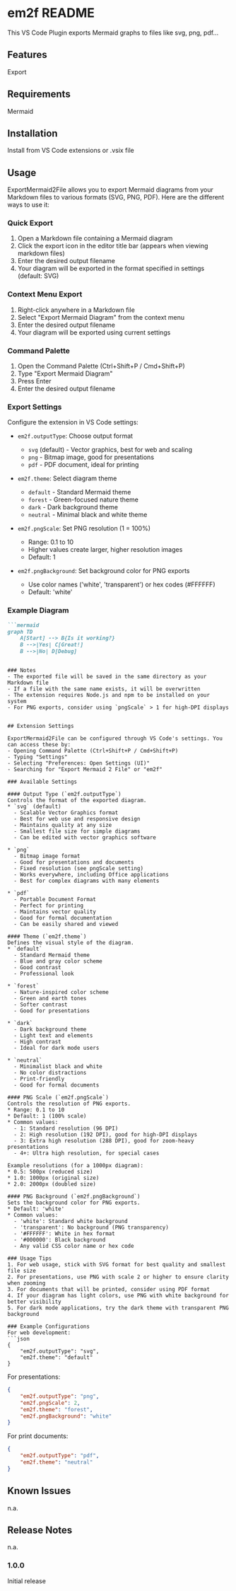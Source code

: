 # em2f README

This VS Code Plugin exports Mermaid graphs to files like svg, png, pdf...

## Features

Export

## Requirements

Mermaid

## Installation

Install from VS Code extensions or .vsix file

## Usage

ExportMermaid2File allows you to export Mermaid diagrams from your Markdown files to various formats (SVG, PNG, PDF). Here are the different ways to use it:

### Quick Export
1. Open a Markdown file containing a Mermaid diagram
2. Click the export icon in the editor title bar (appears when viewing markdown files)
3. Enter the desired output filename
4. Your diagram will be exported in the format specified in settings (default: SVG)

### Context Menu Export
1. Right-click anywhere in a Markdown file
2. Select "Export Mermaid Diagram" from the context menu
3. Enter the desired output filename
4. Your diagram will be exported using current settings

### Command Palette
1. Open the Command Palette (Ctrl+Shift+P / Cmd+Shift+P)
2. Type "Export Mermaid Diagram"
3. Press Enter
4. Enter the desired output filename

### Export Settings
Configure the extension in VS Code settings:

* `em2f.outputType`: Choose output format
  - `svg` (default) - Vector graphics, best for web and scaling
  - `png` - Bitmap image, good for presentations
  - `pdf` - PDF document, ideal for printing

* `em2f.theme`: Select diagram theme
  - `default` - Standard Mermaid theme
  - `forest` - Green-focused nature theme
  - `dark` - Dark background theme
  - `neutral` - Minimal black and white theme

* `em2f.pngScale`: Set PNG resolution (1 = 100%)
  - Range: 0.1 to 10
  - Higher values create larger, higher resolution images
  - Default: 1

* `em2f.pngBackground`: Set background color for PNG exports
  - Use color names ('white', 'transparent') or hex codes (#FFFFFF)
  - Default: 'white'

### Example Diagram
```markdown
```mermaid
graph TD
    A[Start] --> B{Is it working?}
    B -->|Yes| C[Great!]
    B -->|No| D[Debug]
```
```

### Notes
- The exported file will be saved in the same directory as your Markdown file
- If a file with the same name exists, it will be overwritten
- The extension requires Node.js and npm to be installed on your system
- For PNG exports, consider using `pngScale` > 1 for high-DPI displays


## Extension Settings

ExportMermaid2File can be configured through VS Code's settings. You can access these by:
- Opening Command Palette (Ctrl+Shift+P / Cmd+Shift+P)
- Typing "Settings"
- Selecting "Preferences: Open Settings (UI)"
- Searching for "Export Mermaid 2 File" or "em2f"

### Available Settings

#### Output Type (`em2f.outputType`)
Controls the format of the exported diagram.
* `svg` (default)
  - Scalable Vector Graphics format
  - Best for web use and responsive design
  - Maintains quality at any size
  - Smallest file size for simple diagrams
  - Can be edited with vector graphics software

* `png`
  - Bitmap image format
  - Good for presentations and documents
  - Fixed resolution (see pngScale setting)
  - Works everywhere, including Office applications
  - Best for complex diagrams with many elements

* `pdf`
  - Portable Document Format
  - Perfect for printing
  - Maintains vector quality
  - Good for formal documentation
  - Can be easily shared and viewed

#### Theme (`em2f.theme`)
Defines the visual style of the diagram.
* `default`
  - Standard Mermaid theme
  - Blue and gray color scheme
  - Good contrast
  - Professional look

* `forest`
  - Nature-inspired color scheme
  - Green and earth tones
  - Softer contrast
  - Good for presentations

* `dark`
  - Dark background theme
  - Light text and elements
  - High contrast
  - Ideal for dark mode users

* `neutral`
  - Minimalist black and white
  - No color distractions
  - Print-friendly
  - Good for formal documents

#### PNG Scale (`em2f.pngScale`)
Controls the resolution of PNG exports.
* Range: 0.1 to 10
* Default: 1 (100% scale)
* Common values:
  - 1: Standard resolution (96 DPI)
  - 2: High resolution (192 DPI), good for high-DPI displays
  - 3: Extra high resolution (288 DPI), good for zoom-heavy presentations
  - 4+: Ultra high resolution, for special cases

Example resolutions (for a 1000px diagram):
* 0.5: 500px (reduced size)
* 1.0: 1000px (original size)
* 2.0: 2000px (doubled size)

#### PNG Background (`em2f.pngBackground`)
Sets the background color for PNG exports.
* Default: 'white'
* Common values:
  - 'white': Standard white background
  - 'transparent': No background (PNG transparency)
  - '#FFFFFF': White in hex format
  - '#000000': Black background
  - Any valid CSS color name or hex code

### Usage Tips
1. For web usage, stick with SVG format for best quality and smallest file size
2. For presentations, use PNG with scale 2 or higher to ensure clarity when zooming
3. For documents that will be printed, consider using PDF format
4. If your diagram has light colors, use PNG with white background for better visibility
5. For dark mode applications, try the dark theme with transparent PNG background

### Example Configurations
For web development:
```json
{
    "em2f.outputType": "svg",
    "em2f.theme": "default"
}
```

For presentations:
```json
{
    "em2f.outputType": "png",
    "em2f.pngScale": 2,
    "em2f.theme": "forest",
    "em2f.pngBackground": "white"
}
```

For print documents:
```json
{
    "em2f.outputType": "pdf",
    "em2f.theme": "neutral"
}
```


## Known Issues

n.a.

## Release Notes

n.a.

### 1.0.0

Initial release

